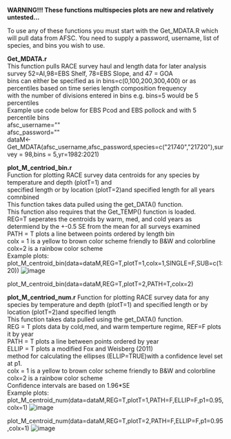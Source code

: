<B>WARNING!!! These functions multispecies plots are new and relatively untested...</B>  

To use any of these functions you must start with the Get_MDATA.R  which will pull data from AFSC. You need to supply a password, username, list of species, and bins you wish to use.

<B>Get_MDATA.r</B>  
  This function pulls RACE survey haul and length data for later analysis  
  survey 52=AI,98=EBS Shelf, 78=EBS Slope, and 47 = GOA  
  bins can either be specified as in bins=c(0,100,200,300,400) or as percentiles based on time series length composition frequency   
  with the number of divisions entered in bins e.g. bins=5 would be 5 percentiles  
  Example use code below for EBS Pcod and EBS pollock and with 5 percentile bins   
  afsc_username=""  
  afsc_password=""  
  dataM<-Get_MDATA(afsc_username,afsc_password,species=c("21740","21720"),survey = 98,bins = 5,yr=1982:2021)
 
 
<B>plot_M_centriod_bin.r</B>  
  Function for plotting RACE survey data centroids for any species by temperature and depth (plotT=1) and   
  specified length or by location (plotT=2)and specified length for all years comnbined    
  This function takes data pulled using the get_DATA() function.  
  This function also requires that the Get_TEMP() function is loaded.  
  REG=T seperates the centroids by warm, med, and cold years as determiend by the +-0.5 SE from the mean for all surveys examined  
  PATH = T plots a line between points ordered by length bin  
  colx = 1 is a yellow to brown color scheme friendly to B&W and colorbline colx=2 is a rainbow color scheme  
  Example plots:  
  plot_M_centroid_bin(data=dataM,REG=T,plotT=1,colx=1,SINGLE=F,SUB=c(1:20)) 
  ![image](https://user-images.githubusercontent.com/5395237/154740063-70d16f16-d181-4e7e-a0b0-a8096796bcfa.png)

  plot_M_centroid_bin(data=dataM,REG=T,plotT=2,PATH=T,colx=2)  
 
<B>plot_M_centriod_num.r</B>
  Function for plotting RACE survey data for any species by temperature and depth (plotT=1) and specified length or by location (plotT=2)and specified length    
  This function takes data pulled using the get_DATA() function.  
  REG = T plots data by cold,med, and warm temperture regime, REF=F plots it by year  
  PATH = T plots a line between points ordered by year  
  ELLIP = T plots a modified Fox and Weisberg (2011)   
  method for calculating the ellipses (ELLIP=TRUE)with a confidence level set at p1.  
  colx = 1 is a yellow to brown color scheme friendly to B&W and colorbline colx=2 is a rainbow color scheme   
  Confidence intervals are based on 1.96*SE  
  Example plots:  
  plot_M_centroid_num(data=dataM,REG=T,plotT=1,PATH=F,ELLIP=F,p1=0.95,colx=1)
  ![image](https://user-images.githubusercontent.com/5395237/154740348-230d1c53-780e-4380-b851-c2ce7b93cec5.png)

  plot_M_centroid_num(data=dataM,REG=T,plotT=2,PATH=F,ELLIP=F,p1=0.95,colx=1)
  ![image](https://user-images.githubusercontent.com/5395237/154740305-7bafdc61-4d29-49a7-b54c-eeba8c0730c5.png)


